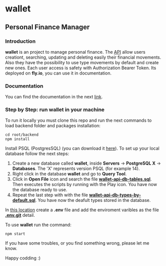 # wallet

## Personal Finance Manager

### Introduction

**wallet** is an project to manage personal finance. The [API](root/backend/) allow users creationt, searching, updating and deleting easily their financial movements. Also they have the possibility to use type movements by default and create new ones. Each user access is safety with Authorization Bearer Token. Its deployed on **fly.io**, you can use it in documentation.

### Documentation

You can find the documentation in the next [link](https://app.swaggerhub.com/apis/nahuelpairola/wallet/1.0.0#/info).

### Step by Step: run **wallet** in your machine

To run it locally you must clone this repo and run the next commands to load backend folder and packages installation:

```
cd root/backend
npm install
```

Install PSQL (PostgresSQL) (you can download it [here](https://www.postgresql.org/download/)). To set up your local database follow the next steps:
 1. Create a new database called **wallet**, inside **Servers** -> **PostgreSQL X** -> **Databases**. The 'X' represents version PSQL (for example 14). 
 2. Right click in the database **wallet** and go to **Query Tool**.
 3. Click in **Open File** icon and search the file [**wallet-api-db-tables.sql**](root/backend/models/wallet-api-db-tables.sql). Then executes the scripts by running with the Play icon. You have now the database ready to use.
 4. Repeat the last step with with the file [**wallet-api-db-types-by-default.sql**](root/backend/models/wallet-api-db-types-by-default.sql). You have now the deafult types stored in the database.

In [this location](root/backend/) create a **.env** file and add the enviroment varibles as the file [**.env.git**](root/backend/.env.git) detail.

To use **wallet** run the command: 

```
npm start
```

If you have some troubles, or you find something wrong, please let me know.

Happy codding :)
